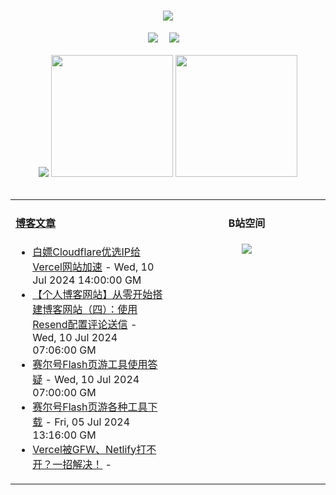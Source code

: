 <!-- 动态打字效果 -->
<h1 align="center">
  <a href="https://blog.mnxy.eu.org/">
    <img style="margin:auto" src="https://readme-typing-svg.herokuapp.com?color=%2336BCF7&lines=&nbsp;&nbsp;&nbsp;&nbsp;&nbsp;&nbsp;今日事，今日毕！">
  </a>
</h1>

<!-- 个人资料徽标 -->
<div align="center">
  <a href="https://blog.mnxy.eu.org/"><img src="https://img.shields.io/badge/website-个人博客-5c5c5c?style=flat&logo=github"></a>&emsp;
  <a href="https://space.bilibili.com/381745966"><img src="https://img.shields.io/badge/B站空间-bilibili-ff69b4?style=flat&logo=bilibili"></a>&emsp;
</div>
<br>

<!-- GitHub数据统计 -->
<div align="center">
<!--   <img src="https://moe-counter.glitch.me/get/@MengNianxiaoyao?theme=gelbooru" /> -->
  <img src="https://cdn.statically.io/gh/MengNianxiaoyao/MengNianxiaoyao@main/assets/github-contribution-grid-snake.svg" />
  <img height="195px" src="https://cdn.statically.io/gh/MengNianxiaoyao/MengNianxiaoyao@main/assets/github-stats.svg" />
  <img height="195px" src="https://cdn.statically.io/gh/MengNianxiaoyao/MengNianxiaoyao@main/assets/top-langs.svg" />
</div>
<br>

<table align="center">
  
<td valign="top" width="50%">
  
#### <a href="https://blog.mnxy.eu.org/" target="_blank">博客文章</a>
  
<!-- START_SECTION:blog -->
* <a href='https://blog.mnxy.eu.org/posts/tech/cdn' target='_blank'>白嫖Cloudflare优选IP给Vercel网站加速</a> - Wed, 10 Jul 2024 14:00:00 GM
* <a href='https://blog.mnxy.eu.org/posts/boke/boke5' target='_blank'>【个人博客网站】从零开始搭建博客网站（四）：使用Resend配置评论送信</a> - Wed, 10 Jul 2024 07:06:00 GM
* <a href='https://blog.mnxy.eu.org/posts/seer/faq' target='_blank'>赛尔号Flash页游工具使用答疑</a> - Wed, 10 Jul 2024 07:00:00 GM
* <a href='https://blog.mnxy.eu.org/posts/seer/tools' target='_blank'>赛尔号Flash页游各种工具下载</a> - Fri, 05 Jul 2024 13:16:00 GM
* <a href='https://blog.mnxy.eu.org/posts/source/source2' target='_blank'>Vercel被GFW、Netlify打不开？一招解决！</a> - 
<!-- END_SECTION:blog -->
</td>
<td valign="top" width="50%">
  <!-- BiliBili数据 -->
<div align="center">
  
#### B站空间
  <a href="https://space.bilibili.com/381745966"><img src="https://stats.justsong.cn/api/bilibili/?id=381745966"/></a>
</div>
</td> 
</table>
